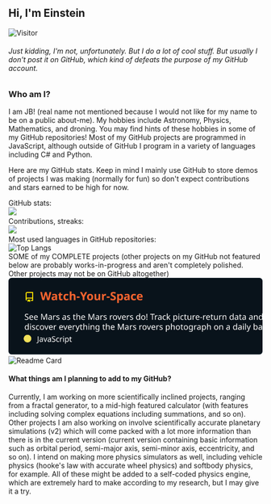 ## Hi, I'm Einstein   
![Visitor](https://visitor-badge.laobi.icu/badge?page_id=JBusterJ.JBusterJ)
###### Just kidding, I'm not, unfortunately. But I do a lot of cool stuff. But usually I don't post it on GitHub, which kind of defeats the purpose of my GitHub account. 

### Who am I?
I am JB! (real name not mentioned because I would not like for my name to be on a public about-me).
My hobbies include Astronomy, Physics, Mathematics, and droning. You may find hints of these hobbies in some of my GitHub repositories! Most of my GitHub projects are programmed in JavaScript, although outside of GitHub I program in a variety of languages including C# and Python.

Here are my GitHub stats. Keep in mind I mainly use GitHub to store demos of projects I was making (normally for fun) so don't expect contributions and stars earned to be high for now.

GitHub stats:  
![](https://github-readme-stats.vercel.app/api?username=JBusterJ&show_icons=true&theme=codeSTACKr )  
Contributions, streaks:  
![](https://github-readme-streak-stats.herokuapp.com/?user=JBusterJ&theme=dark)  
Most used languages in GitHub repositories:  
![Top Langs](https://github-readme-stats.vercel.app/api/top-langs/?username=JBusterJ&layout=compact&theme=codeSTACKr)  
SOME of my COMPLETE projects (other projects on my GitHub not featured below are probably works-in-progress and aren't completely polished. Other projects may not be on GitHub altogether)  
![Readme Card](https://raw.githubusercontent.com/JBusterJ/JBusterJ/main/test.svg )  
![Readme Card](https://github-readme-stats.vercel.app/api/pin/?username=JBusterJ&repo=betelgeuse-supernova-animation&theme=codeSTACKr )

#### What things am I planning to add to my GitHub?  
Currently, I am working on more scientifically inclined projects, ranging from a fractal generator, to a mid-high featured calculator (with features including solving complex equations including summations, and so on). Other projects I am also working on involve scientifically accurate planetary simulations (v2) which will come packed with a lot more information than there is in the current version (current version containing basic information such as orbital period, semi-major axis, semi-minor axis, eccentricity, and so on). I intend on making more physics simulators as well, including vehicle physics (hooke's law with accurate wheel physics) and softbody physics, for example. All of these might be added to a self-coded physics engine, which are extremely hard to make according to my research, but I may give it a try.
<!-- update: 5 -->
